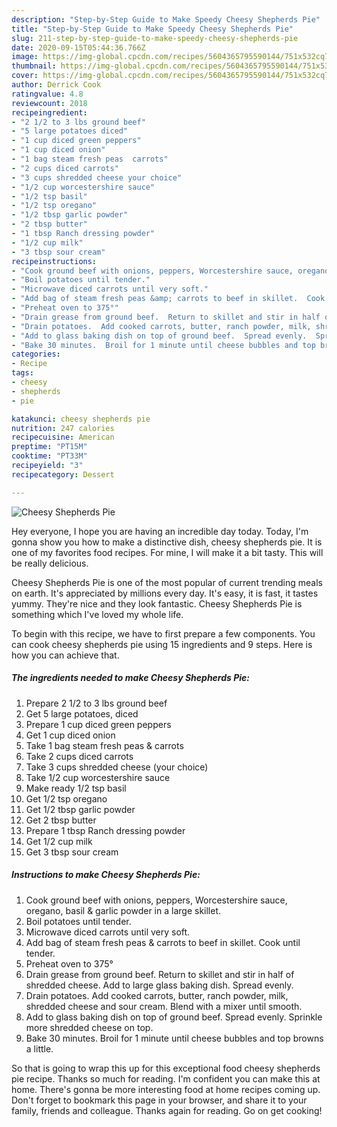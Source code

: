```yaml
---
description: "Step-by-Step Guide to Make Speedy Cheesy Shepherds Pie"
title: "Step-by-Step Guide to Make Speedy Cheesy Shepherds Pie"
slug: 211-step-by-step-guide-to-make-speedy-cheesy-shepherds-pie
date: 2020-09-15T05:44:36.766Z
image: https://img-global.cpcdn.com/recipes/5604365795590144/751x532cq70/cheesy-shepherds-pie-recipe-main-photo.jpg
thumbnail: https://img-global.cpcdn.com/recipes/5604365795590144/751x532cq70/cheesy-shepherds-pie-recipe-main-photo.jpg
cover: https://img-global.cpcdn.com/recipes/5604365795590144/751x532cq70/cheesy-shepherds-pie-recipe-main-photo.jpg
author: Derrick Cook
ratingvalue: 4.8
reviewcount: 2018
recipeingredient:
- "2 1/2 to 3 lbs ground beef"
- "5 large potatoes diced"
- "1 cup diced green peppers"
- "1 cup diced onion"
- "1 bag steam fresh peas  carrots"
- "2 cups diced carrots"
- "3 cups shredded cheese your choice"
- "1/2 cup worcestershire sauce"
- "1/2 tsp basil"
- "1/2 tsp oregano"
- "1/2 tbsp garlic powder"
- "2 tbsp butter"
- "1 tbsp Ranch dressing powder"
- "1/2 cup milk"
- "3 tbsp sour cream"
recipeinstructions:
- "Cook ground beef with onions, peppers, Worcestershire sauce, oregano, basil &amp; garlic powder in a large skillet."
- "Boil potatoes until tender."
- "Microwave diced carrots until very soft."
- "Add bag of steam fresh peas &amp; carrots to beef in skillet.  Cook until tender."
- "Preheat oven to 375°"
- "Drain grease from ground beef.  Return to skillet and stir in half of shredded cheese.  Add to large glass baking dish.  Spread evenly."
- "Drain potatoes.  Add cooked carrots, butter, ranch powder, milk, shredded cheese and sour cream.  Blend with a mixer until smooth."
- "Add to glass baking dish on top of ground beef.  Spread evenly.  Sprinkle more shredded cheese on top."
- "Bake 30 minutes.  Broil for 1 minute until cheese bubbles and top browns a little."
categories:
- Recipe
tags:
- cheesy
- shepherds
- pie

katakunci: cheesy shepherds pie 
nutrition: 247 calories
recipecuisine: American
preptime: "PT15M"
cooktime: "PT33M"
recipeyield: "3"
recipecategory: Dessert

---
```



![Cheesy Shepherds Pie](https://img-global.cpcdn.com/recipes/5604365795590144/751x532cq70/cheesy-shepherds-pie-recipe-main-photo.jpg)

Hey everyone, I hope you are having an incredible day today. Today, I'm gonna show you how to make a distinctive dish, cheesy shepherds pie. It is one of my favorites food recipes. For mine, I will make it a bit tasty. This will be really delicious.



Cheesy Shepherds Pie is one of the most popular of current trending meals on earth. It's appreciated by millions every day. It's easy, it is fast, it tastes yummy. They're nice and they look fantastic. Cheesy Shepherds Pie is something which I've loved my whole life.


To begin with this recipe, we have to first prepare a few components. You can cook cheesy shepherds pie using 15 ingredients and 9 steps. Here is how you can achieve that.

<!--inarticleads1-->

##### The ingredients needed to make Cheesy Shepherds Pie:

1. Prepare 2 1/2 to 3 lbs ground beef
1. Get 5 large potatoes, diced
1. Prepare 1 cup diced green peppers
1. Get 1 cup diced onion
1. Take 1 bag steam fresh peas &amp; carrots
1. Take 2 cups diced carrots
1. Take 3 cups shredded cheese (your choice)
1. Take 1/2 cup worcestershire sauce
1. Make ready 1/2 tsp basil
1. Get 1/2 tsp oregano
1. Get 1/2 tbsp garlic powder
1. Get 2 tbsp butter
1. Prepare 1 tbsp Ranch dressing powder
1. Get 1/2 cup milk
1. Get 3 tbsp sour cream




<!--inarticleads2-->

##### Instructions to make Cheesy Shepherds Pie:

1. Cook ground beef with onions, peppers, Worcestershire sauce, oregano, basil &amp; garlic powder in a large skillet.
1. Boil potatoes until tender.
1. Microwave diced carrots until very soft.
1. Add bag of steam fresh peas &amp; carrots to beef in skillet.  Cook until tender.
1. Preheat oven to 375°
1. Drain grease from ground beef.  Return to skillet and stir in half of shredded cheese.  Add to large glass baking dish.  Spread evenly.
1. Drain potatoes.  Add cooked carrots, butter, ranch powder, milk, shredded cheese and sour cream.  Blend with a mixer until smooth.
1. Add to glass baking dish on top of ground beef.  Spread evenly.  Sprinkle more shredded cheese on top.
1. Bake 30 minutes.  Broil for 1 minute until cheese bubbles and top browns a little.




So that is going to wrap this up for this exceptional food cheesy shepherds pie recipe. Thanks so much for reading. I'm confident you can make this at home. There's gonna be more interesting food at home recipes coming up. Don't forget to bookmark this page in your browser, and share it to your family, friends and colleague. Thanks again for reading. Go on get cooking!
